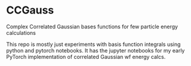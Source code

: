 # CCGauss
Complex Correlated Gaussian bases functions for few particle energy calculations 

This repo is mostly just experiments with basis function integrals using python and pytorch notebooks. It has the jupyter notebooks for my early PyTorch implementation of correlated Gaussian wf energy calcs.
